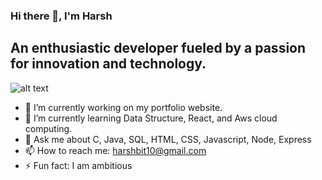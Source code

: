 ###                   Hi there 👋, I'm Harsh
##       An enthusiastic developer fueled by a passion for innovation and technology.

![alt text]([http://url/to/img.png](https://github.com/Harsh1737/Harsh1737/blob/main/img.jpg))


- 🔭 I’m currently working on my portfolio website.
- 🌱 I’m currently learning Data Structure, React, and Aws cloud computing.
- 💬 Ask me about C, Java, SQL, HTML, CSS, Javascript, Node, Express
- 📫 How to reach me: harshbit10@gmail.com
- ⚡ Fun fact: I am ambitious
